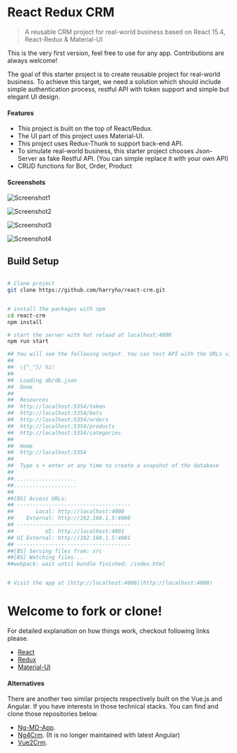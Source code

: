 # React Redux CRM


> A reusable CRM project for real-world business based on React 15.4, React-Redux & Material-UI

This is the very first version, feel free to use for any app. Contributions are always welcome!

The goal of this starter project is to create reusable project for real-world business. To achieve this target, we need a solution which should include simple authentication process, restful API with token support and simple but elegant UI design. 


#### Features

* This project is built on the top of React/Redux. 
* The UI part of this project uses Material-UI. 
* This project uses Redux-Thunk to support back-end API.
* To simulate real-world business, this starter project chooses Json-Server as fake Restful API. (You can simple replace it with your own API)
* CRUD functions for Bot, Order, Product


#### Screenshots

![Screenshot1](screenshots/screenshot-1.jpg)

![Screenshot2](screenshots/screenshot-2.jpg)

![Screenshot3](screenshots/screenshot-3.jpg)

![Screenshot4](screenshots/screenshot-4.jpg)


## Build Setup

``` bash

# Clone project
git clone https://github.com/harryho/react-crm.git


# install the packages with npm
cd react-crm
npm install

# start the server with hot reload at localhost:4000
npm run start

## You will see the following output. You can test API with the URLs via browser.
##
##  \{^_^}/ hi!
##
##  Loading db/db.json
##  Done
##
##  Resources
##  http://localhost:5354/token
##  http://localhost:5354/bots
##  http://localhost:5354/orders
##  http://localhost:5354/products
##  http://localhost:5354/categories
##
##  Home
##  http://localhost:5354
##
##  Type s + enter at any time to create a snapshot of the database
##
##....................
##....................
##
##[BS] Access URLs:
## ------------------------------------
##       Local: http://localhost:4000
##    External: http://192.168.1.5:4000
## ------------------------------------
##          UI: http://localhost:4001
## UI External: http://192.168.1.5:4001
## ------------------------------------
##[BS] Serving files from: src
##[BS] Watching files...
##webpack: wait until bundle finished: /index.html


# Visit the app at [http://localhost:4000](http://localhost:4000)

```



# Welcome to fork or clone!

For detailed explanation on how things work, checkout following links please.

* [React](https://facebook.github.io/react/)
* [Redux](http://redux.js.org/)
* [Material-UI](http://www.material-ui.com/)


#### Alternatives

There are another two similar projects respectively built on the Vue.js and Angular. If you have interests in those technical stacks. You can find and clone those repositories below.

* [Ng-MD-App](https://github.com/harryho/ng-md-app.git).
* [Ng4Crm](https://github.com/harryho/ng4crm.git). (It is no longer maintained with latest Angular)
* [Vue2Crm](https://github.com/harryho/vue2crm.git).